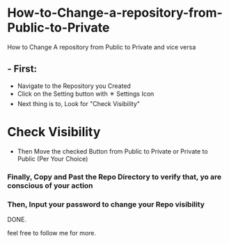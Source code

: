 # How-to-Change-a-repository-from-Public-to-Private
How to Change A repository from Public to Private and vice versa

## -  First:  
* Navigate to the Repository you Created
* Click on the Setting button with  ✴️ Settings Icon 
* Next thing is to, Look for "Check Visibility"
# Check Visibility
* Then Move the checked Button from Public to Private or Private to Public (Per Your Choice)


### Finally, Copy and Past the Repo Directory to verify that, yo are conscious of your action

### Then, Input your password to change your Repo visibility

DONE.

feel free to follow me for more.
